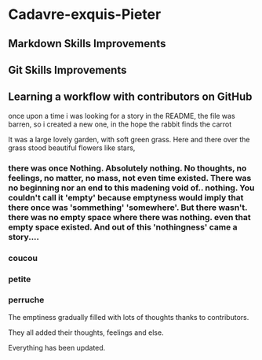 # Cadavre-exquis-Pieter

## Markdown Skills Improvements
## Git Skills Improvements
## Learning a workflow with contributors on GitHub

once upon a time i was looking for a story in the README, 
the file was barren, so i created a new one, 
in the hope the rabbit finds the carrot 


It was a large lovely garden,
 with soft green grass.
  Here and there over the grass stood beautiful flowers like stars,
  
### there was once Nothing. Absolutely nothing. No thoughts, no feelings, no matter, no mass, not even time existed. There was no beginning nor an end to this madening void of.. nothing. You couldn't call it 'empty' because emptyness would imply that there once was 'sommething' 'somewhere'. But there wasn't. there was no empty space where there was nothing. even that empty space existed. And out of this 'nothingness' came a story.... 


### coucou
### petite
### perruche

The emptiness gradually filled with lots of thoughts thanks to contributors.

They all added their thoughts, feelings and else.

Everything has been updated.

